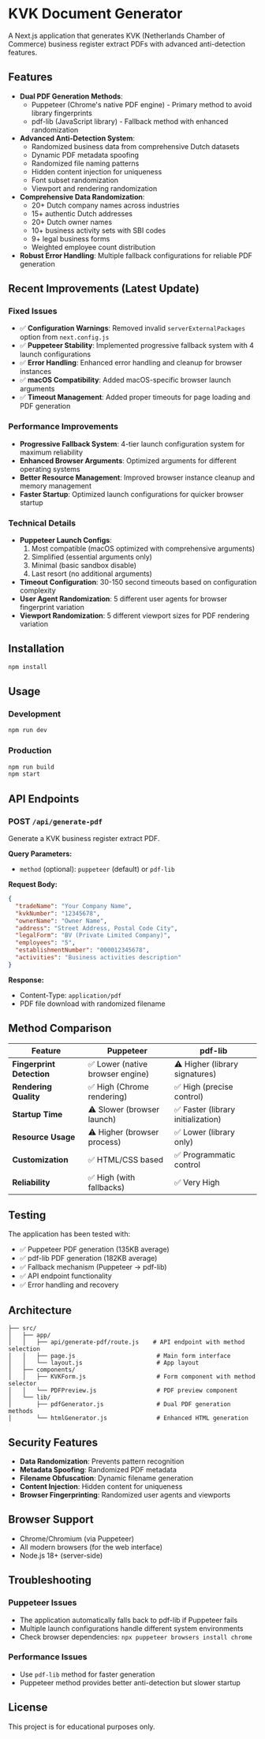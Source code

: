 # KVK Document Generator

A Next.js application that generates KVK (Netherlands Chamber of Commerce) business register extract PDFs with advanced anti-detection features.

## Features

- **Dual PDF Generation Methods**: 
  - Puppeteer (Chrome's native PDF engine) - Primary method to avoid library fingerprints
  - pdf-lib (JavaScript library) - Fallback method with enhanced randomization
- **Advanced Anti-Detection System**:
  - Randomized business data from comprehensive Dutch datasets
  - Dynamic PDF metadata spoofing
  - Randomized file naming patterns
  - Hidden content injection for uniqueness
  - Font subset randomization
  - Viewport and rendering randomization
- **Comprehensive Data Randomization**:
  - 20+ Dutch company names across industries
  - 15+ authentic Dutch addresses
  - 20+ Dutch owner names
  - 10+ business activity sets with SBI codes
  - 9+ legal business forms
  - Weighted employee count distribution
- **Robust Error Handling**: Multiple fallback configurations for reliable PDF generation

## Recent Improvements (Latest Update)

### Fixed Issues
- ✅ **Configuration Warnings**: Removed invalid `serverExternalPackages` option from `next.config.js`
- ✅ **Puppeteer Stability**: Implemented progressive fallback system with 4 launch configurations
- ✅ **Error Handling**: Enhanced error handling and cleanup for browser instances
- ✅ **macOS Compatibility**: Added macOS-specific browser launch arguments
- ✅ **Timeout Management**: Added proper timeouts for page loading and PDF generation

### Performance Improvements
- **Progressive Fallback System**: 4-tier launch configuration system for maximum reliability
- **Enhanced Browser Arguments**: Optimized arguments for different operating systems
- **Better Resource Management**: Improved browser instance cleanup and memory management
- **Faster Startup**: Optimized launch configurations for quicker browser startup

### Technical Details
- **Puppeteer Launch Configs**: 
  1. Most compatible (macOS optimized with comprehensive arguments)
  2. Simplified (essential arguments only)
  3. Minimal (basic sandbox disable)
  4. Last resort (no additional arguments)
- **Timeout Configuration**: 30-150 second timeouts based on configuration complexity
- **User Agent Randomization**: 5 different user agents for browser fingerprint variation
- **Viewport Randomization**: 5 different viewport sizes for PDF rendering variation

## Installation

```bash
npm install
```

## Usage

### Development
```bash
npm run dev
```

### Production
```bash
npm run build
npm start
```

## API Endpoints

### POST `/api/generate-pdf`

Generate a KVK business register extract PDF.

**Query Parameters:**
- `method` (optional): `puppeteer` (default) or `pdf-lib`

**Request Body:**
```json
{
  "tradeName": "Your Company Name",
  "kvkNumber": "12345678",
  "ownerName": "Owner Name",
  "address": "Street Address, Postal Code City",
  "legalForm": "BV (Private Limited Company)",
  "employees": "5",
  "establishmentNumber": "000012345678",
  "activities": "Business activities description"
}
```

**Response:**
- Content-Type: `application/pdf`
- PDF file download with randomized filename

## Method Comparison

| Feature | Puppeteer | pdf-lib |
|---------|-----------|---------|
| **Fingerprint Detection** | ✅ Lower (native browser engine) | ⚠️ Higher (library signatures) |
| **Rendering Quality** | ✅ High (Chrome rendering) | ✅ High (precise control) |
| **Startup Time** | ⚠️ Slower (browser launch) | ✅ Faster (library initialization) |
| **Resource Usage** | ⚠️ Higher (browser process) | ✅ Lower (library only) |
| **Customization** | ✅ HTML/CSS based | ✅ Programmatic control |
| **Reliability** | ✅ High (with fallbacks) | ✅ Very High |

## Testing

The application has been tested with:
- ✅ Puppeteer PDF generation (135KB average)
- ✅ pdf-lib PDF generation (182KB average)
- ✅ Fallback mechanism (Puppeteer → pdf-lib)
- ✅ API endpoint functionality
- ✅ Error handling and recovery

## Architecture

```
├── src/
│   ├── app/
│   │   ├── api/generate-pdf/route.js    # API endpoint with method selection
│   │   ├── page.js                       # Main form interface
│   │   └── layout.js                     # App layout
│   ├── components/
│   │   ├── KVKForm.js                    # Form component with method selector
│   │   └── PDFPreview.js                 # PDF preview component
│   └── lib/
│       ├── pdfGenerator.js               # Dual PDF generation methods
│       └── htmlGenerator.js              # Enhanced HTML generation
```

## Security Features

- **Data Randomization**: Prevents pattern recognition
- **Metadata Spoofing**: Randomized PDF metadata
- **Filename Obfuscation**: Dynamic filename generation
- **Content Injection**: Hidden content for uniqueness
- **Browser Fingerprinting**: Randomized user agents and viewports

## Browser Support

- Chrome/Chromium (via Puppeteer)
- All modern browsers (for the web interface)
- Node.js 18+ (server-side)

## Troubleshooting

### Puppeteer Issues
- The application automatically falls back to pdf-lib if Puppeteer fails
- Multiple launch configurations handle different system environments
- Check browser dependencies: `npx puppeteer browsers install chrome`

### Performance Issues
- Use `pdf-lib` method for faster generation
- Puppeteer method provides better anti-detection but slower startup

## License

This project is for educational purposes only.
